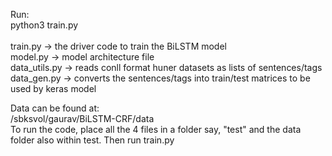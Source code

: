 Run:
<br>
python3 train.py
<br>
<br>
train.py -> the driver code to train the BiLSTM model
<br>
model.py -> model architecture file
<br>
data_utils.py -> reads conll format huner datasets as lists of sentences/tags
<br>
data_gen.py -> converts the sentences/tags into train/test matrices
			to be used by keras model

Data can be found at:
<br>
/sbksvol/gaurav/BiLSTM-CRF/data
<br>
To run the code, place all the 4 files in a folder say, "test" and the data folder also within test. Then run train.py
